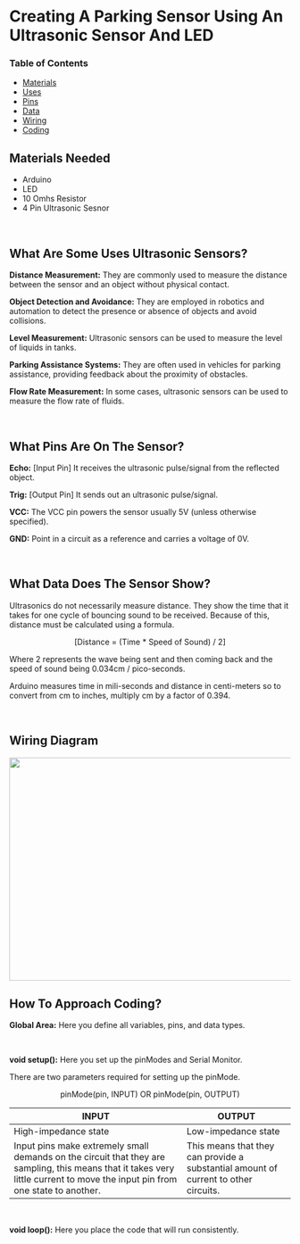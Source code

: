 # Creating A Parking Sensor Using An Ultrasonic Sensor And LED

### __Table of Contents__
- [Materials](https://github.com/Teddy-Polkosnik/Arduino-Activities/blob/main/Activity%201/Activity_1_README.md#materials-needed)
- [Uses](https://github.com/Teddy-Polkosnik/Arduino-Activities/blob/main/Activity%201/Activity_1_README.md#what-are-some-uses-ultrasonic-sensors)
- [Pins](https://github.com/Teddy-Polkosnik/Arduino-Activities/blob/main/Activity%201/Activity_1_README.md#what-pins-are-on-the-sensor)
- [Data](https://github.com/Teddy-Polkosnik/Arduino-Activities/blob/main/Activity%201/Activity_1_README.md#what-data-does-the-sensor-show)
- [Wiring](https://github.com/Teddy-Polkosnik/Arduino-Activities/blob/main/Activity%201/Activity_1_README.md#wiring-diagram)
- [Coding](https://github.com/Teddy-Polkosnik/Arduino-Activities/blob/main/Activity%201/Activity_1_README.md#how-to-approach-coding)

  
## Materials Needed
- Arduino
- LED
- 10 Omhs Resistor
- 4 Pin Ultrasonic Sesnor
  
<br>

## What Are Some Uses Ultrasonic Sensors? 

**Distance Measurement:** They are commonly used to measure the distance between the sensor and an object without physical contact.

**Object Detection and Avoidance:** They are employed in robotics and automation to detect the presence or absence of objects and avoid collisions.

**Level Measurement:** Ultrasonic sensors can be used to measure the level of liquids in tanks.

**Parking Assistance Systems:** They are often used in vehicles for parking assistance, providing feedback about the proximity of obstacles.

**Flow Rate Measurement:** In some cases, ultrasonic sensors can be used to measure the flow rate of fluids.


<br>

## What Pins Are On The Sensor?
**Echo:** [Input Pin] It receives the ultrasonic pulse/signal from the reflected object.

**Trig:** [Output Pin] It sends out an ultrasonic pulse/signal.

**VCC:** The VCC pin powers the sensor usually 5V (unless otherwise specified).

**GND:** Point in a circuit as a reference and carries a voltage of 0V.

<br>

## What Data Does The Sensor Show?

Ultrasonics do not necessarily measure distance. They show the time that it takes for one cycle of bouncing sound to be received. Because of this, distance must be  calculated using a formula.

<p align="center">
[Distance = (Time * Speed of Sound) / 2]
</p>

Where 2 represents the wave being sent and then coming back and the speed of sound being 0.034cm / pico-seconds.

Arduino measures time in mili-seconds and distance in centi-meters so to convert from cm to inches, multiply cm by a factor of 0.394.



<br>

## Wiring Diagram 

<p align="center">
  <img width="800" height="400" src="https://github.com/Teddy-Polkosnik/Arduino-Activities/blob/main/Activity%201/assets/Activity%201%20Wiring%20Diagram.png">
</p>





## How To Approach Coding?

**Global Area:** Here you define all variables, pins, and data types.

<br>

**void setup():** Here you set up the pinModes and Serial Monitor.

There are two parameters required for setting up the pinMode.  

<p align="center">
pinMode(pin, INPUT)    OR    pinMode(pin, OUTPUT)
</p>

| INPUT | OUTPUT |
| ------------- | ------------- |
| High-impedance state  | Low-impedance state |
| Input pins make extremely small demands on the circuit that they are sampling, this means that it takes very little current to move the input pin from one state to another.  | This means that they can provide a substantial amount of current to other circuits.  |



<br>

**void loop():** Here you place the code that will run consistently.



